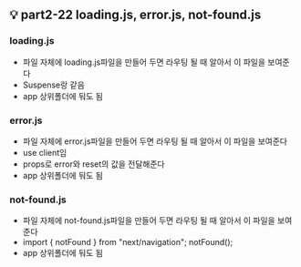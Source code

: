 ## 💡 part2-22 loading.js, error.js, not-found.js

### loading.js

- 파일 자체에 loading.js파일을 만들어 두면 라우팅 될 때 알아서 이 파일을 보여준다
- Suspense랑 같음
- app 상위폴더에 둬도 됨

### error.js

- 파일 자체에 error.js파일을 만들어 두면 라우팅 될 때 알아서 이 파일을 보여준다
- use client임
- props로 error와 reset의 값을 전달해준다
- app 상위폴더에 둬도 됨

### not-found.js

- 파일 자체에 not-found.js파일을 만들어 두면 라우팅 될 때 알아서 이 파일을 보여준다
- import { notFound } from "next/navigation"; notFound();
- app 상위폴더에 둬도 됨
